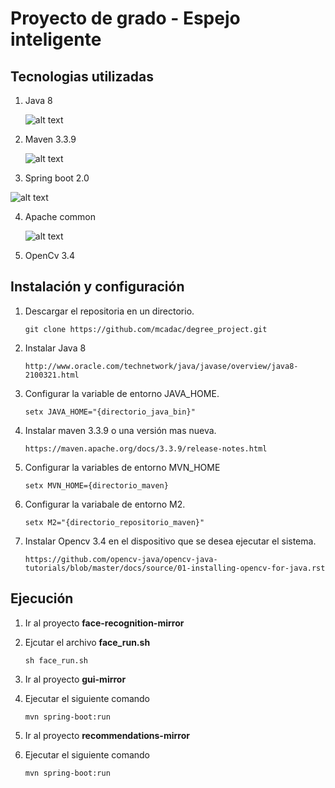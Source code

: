 # Proyecto de grado - Espejo inteligente

## Tecnologias utilizadas

1. Java 8

    ![alt text](https://vignette.wikia.nocookie.net/mcmodhelp/images/c/c1/Java8_logo.png/revision/latest?cb=20150425172559)

2. Maven 3.3.9

    ![alt text](http://programaenlinea.net/wp-content/uploads/2017/11/maven-build-manager-logo-xx-by-xx.png)

3. Spring boot 2.0

  ![alt text](http://www.opencodez.com/wp-content/uploads/2016/09/Spring-Logo.png)

4. Apache common
    
    ![alt text](https://commons.apache.org/images/commons-logo.png)
5. OpenCv 3.4

## Instalación y configuración

1. Descargar el repositoria en un directorio.

    ```
    git clone https://github.com/mcadac/degree_project.git
    ```

2. Instalar Java 8

    ```
    http://www.oracle.com/technetwork/java/javase/overview/java8-2100321.html
    ```

3. Configurar la variable de entorno JAVA_HOME. 

    ```
    setx JAVA_HOME="{directorio_java_bin}"
    ```

4. Instalar maven 3.3.9 o una versión mas nueva.

    ```
    https://maven.apache.org/docs/3.3.9/release-notes.html
    ```

5. Configurar la variables de entorno MVN_HOME

    ```
    setx MVN_HOME={directorio_maven}
    ```

6. Configurar la variabale de entorno M2.

    ```
    setx M2="{directorio_repositorio_maven}"
    ```

6. Instalar Opencv 3.4 en el dispositivo que se desea ejecutar el sistema.

    ```
    https://github.com/opencv-java/opencv-java-tutorials/blob/master/docs/source/01-installing-opencv-for-java.rst
    ```

## Ejecución

1. Ir al proyecto **face-recognition-mirror**

2. Ejcutar el archivo **face_run.sh**
    ```
    sh face_run.sh
    ```

3. Ir al proyecto **gui-mirror**

4. Ejecutar el siguiente comando
    ```
    mvn spring-boot:run
    ```

5. Ir al proyecto **recommendations-mirror**

6. Ejecutar el siguiente comando
    ```
    mvn spring-boot:run
    ```




